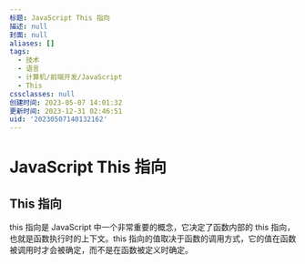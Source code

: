 ```yaml
---
标题: JavaScript This 指向
描述: null
封面: null
aliases: []
tags:
  - 技术
  - 语言
  - 计算机/前端开发/JavaScript
  - This
cssclasses: null
创建时间: 2023-05-07 14:01:32
更新时间: 2023-12-31 02:46:51
uid: '20230507140132162'
---
```


# JavaScript This 指向

## This 指向

this 指向是 JavaScript 中一个非常重要的概念，它决定了函数内部的 this 指向，也就是函数执行时的上下文。this 指向的值取决于函数的调用方式，它的值在函数被调用时才会被确定，而不是在函数被定义时确定。


